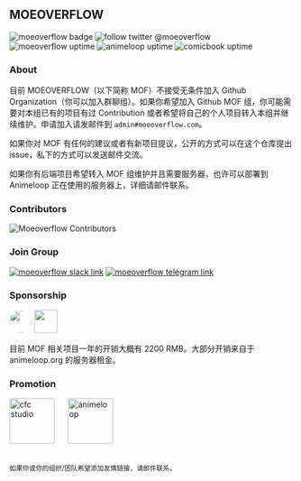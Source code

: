 ## MOEOVERFLOW

![moeoverflow badge](https://img.shields.io/static/v1.svg?label=moe&message=overflow&labelColor=cb4042&color=333333) ![follow twitter @moeoverflow](https://img.shields.io/twitter/follow/moeoverflow.svg?logo=twitter&style=flat) ![moeoverflow uptime](https://img.shields.io/uptimerobot/ratio/m778916554-c6afeeed806e1251a2267baa.svg?label=moeoverflow%20uptime&style=flat) ![animeloop uptime](https://img.shields.io/uptimerobot/ratio/m780175941-bb35ba802dd8f1737de85f92.svg?label=animeloop%20uptime&style=flat) ![comicbook uptime](https://img.shields.io/uptimerobot/ratio/m778916555-7525e75dd1c33247e0bc5180.svg?label=comicbook%20uptime&style=flat)



### About

目前 MOEOVERFLOW（以下简称 MOF）不接受无条件加入 Github Organization（你可以加入群聊组）。如果你希望加入 Github MOF 组，你可能需要对本组已有的项目有过 Contribution 或者希望将自己的个人项目转入本组并继续维护。申请加入请发邮件到 `admin#moeoverflow.com`。

如果你对 MOF 有任何的建议或者有新项目提议，公开的方式可以在这个仓库提出 issue，私下的方式可以发送邮件交流。

如果你有后端项目希望转入 MOF 组维护并且需要服务器，也许可以部署到 Animeloop 正在使用的服务器上，详细请邮件联系。



### Contributors

![Moeoverflow Contributors](https://opencollective.com/moeoverflow/contributors.svg?width=700)



### Join Group

[<img src="https://img.shields.io/static/v1.svg?style=for-the-badge&logo=slack&label=%20&labelColor=555555&message=slack&color=78237a" alt="moeoverflow slack link">](https://join.slack.com/t/moeoverflow/shared_invite/enQtNjQ1MTY0ODEzOTU2LTgxYjZhYTM0ZTcyM2M4ZTZlMDFlMzhlOTQ3ODAxMDliNjc1MGI3ZDY2YzA2MGQzZTdhYmQ2YzUxMzk3OGYyMTk) [<img src="https://img.shields.io/static/v1.svg?style=for-the-badge&logo=telegram&label=%20&labelColor=555555&message=telegram&color=30a0d1" alt="moeoverflow telegram link">](https://t.me/joinchat/AynsiT6nsB1Vpa3xQQp4Zw)



### Sponsorship

[<img src="https://c5.patreon.com/external/logo/become_a_patron_button@2x.png" height="40" style="border-radius: 20px;">](https://www.patreon.com/bePatron?u=5924588) [<img src="https://opencollective.com/moeoverflow/donate/button@2x.png?color=blue" height="41"/>](https://opencollective.com/moeoverflow/donate)

目前 MOF 相关项目一年的开销大概有 2200 RMB。大部分开销来自于 animeloop.org 的服务器租金。



### Promotion

[<img src="https://moeoverflow.com/static/images/cfc_brand.png" alt="cfc studio" height="80" style="margin: 0 20px 20px 0;">](https://www.crazyforcode.org/) [<img src="https://moeoverflow.com/static/images/animeloop_brand_black.svg" alt="animeloop" height="80" style="margin: 0 20px 20px 0;">](https://animeloop.org)

<small>如果你或你的组织/团队希望添加友情链接，请邮件联系。</small>